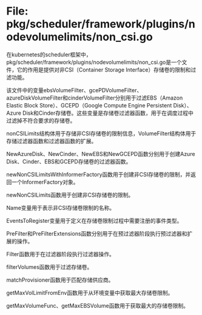 # File: pkg/scheduler/framework/plugins/nodevolumelimits/non_csi.go

在kubernetes的scheduler框架中，pkg/scheduler/framework/plugins/nodevolumelimits/non_csi.go是一个文件，它的作用是提供对非CSI（Container Storage Interface）存储卷的限制和过滤功能。

该文件中的变量ebsVolumeFilter、gcePDVolumeFilter、azureDiskVolumeFilter和cinderVolumeFilter分别用于过滤EBS（Amazon Elastic Block Store）、GCEPD（Google Compute Engine Persistent Disk）、Azure Disk和Cinder存储卷。这些变量是存储卷过滤器函数，用于在调度过程中过滤掉不符合要求的存储卷。

nonCSILimits结构体用于存储非CSI存储卷的限制信息，VolumeFilter结构体用于存储过滤器函数和过滤器函数的扩展。

NewAzureDisk、NewCinder、NewEBS和NewGCEPD函数分别用于创建Azure Disk、Cinder、EBS和GCEPD存储卷的过滤器函数。

newNonCSILimitsWithInformerFactory函数用于创建非CSI存储卷的限制，并返回一个InformerFactory对象。

newNonCSILimits函数用于创建非CSI存储卷的限制。

Name变量用于表示非CSI存储卷限制的名称。

EventsToRegister变量用于定义在存储卷限制过程中需要注册的事件类型。

PreFilter和PreFilterExtensions函数分别用于在预过滤器阶段执行预过滤器和扩展的操作。

Filter函数用于在过滤器阶段执行过滤器操作。

filterVolumes函数用于过滤存储卷。

matchProvisioner函数用于匹配存储供应商。

getMaxVolLimitFromEnv函数用于从环境变量中获取最大存储卷限制。

getMaxVolumeFunc、getMaxEBSVolume函数用于获取最大的存储卷限制。

